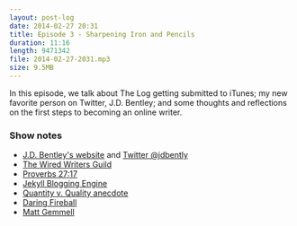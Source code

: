 ```yaml
---
layout: post-log
date: 2014-02-27 20:31
title: Episode 3 - Sharpening Iron and Pencils
duration: 11:16
length: 9471342
file: 2014-02-27-2031.mp3
size: 9.5MB
---
```

In this episode, we talk about The Log getting submitted to iTunes; my new favorite person on Twitter, J.D. Bentley; and some thoughts and reflections on the first steps to becoming an online writer.

### Show notes
- [J.D. Bentley's website](http://jdbentley.com) and [Twitter @jdbently](https://twitter.com/jdbentley)
- [The Wired Writers Guild](http://wiredwritersguild.com/about/)
- [Proverbs 27:17](http://bible.com/1/pro.27.17.nlt)
- [Jekyll Blogging Engine](http://jekyllrb.com)
- [Quantity v. Quality anecdote](http://thewritepractice.com/quantity-v-quality/)
- [Daring Fireball](http://daringfireball.net)
- [Matt Gemmell](http://mattgemmell.com)

